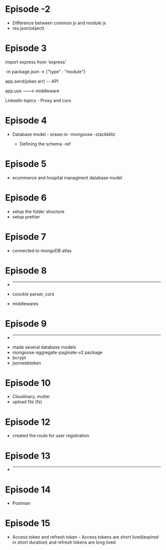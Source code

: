 # Episode -2

- Difference between common js and module js
- res.json(object)

# Episode 3

import express from 'express'

-in package.json -> {"type" : "module"}

app.send(jokes arr) -- API

app.use ---> middleware

LinkedIn topics - Proxy and cors

# Episode 4

- Database model - eraser.io
  -mongoose
  -stackblitz

  - Defining the schema
    -ref

# Episode 5

- ecommerce and hospital managment database model

# Episode 6

- setup the folder structure
- setup prettier

# Episode 7

- connected to mongoDB atlas

# Episode 8

- ***

- coockie parser, cors
- middlewares

# Episode 9

- ***
- made several database models
- mongoose-aggregate-paginate-v2 package
- bcrypt
- jsonwebtoken

# Episode 10

- Cloudinary, multer
- upload file (fs)

# Episode 12

- created the route for user registration

# Episode 13

- ***

# Episode 14

- Postman

# Episode 15

- Access token and refresh token - Access tokens are short lived(expired in short duration) and refresh tokens are long lived
